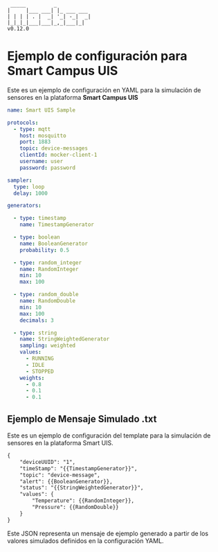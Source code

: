 ```
 _____         _
|     |___ ___| |_ ___ ___
| | | | . |  _| '_| -_|  _|
|_|_|_|___|___|_,_|___|_|
v0.12.0
```

# Ejemplo de configuración para **Smart Campus UIS**

Este es un ejemplo de configuración en YAML para la simulación de sensores en la plataforma **Smart Campus UIS**

```yaml
name: Smart UIS Sample

protocols:
  - type: mqtt
    host: mosquitto
    port: 1883
    topic: device-messages
    clientId: mocker-client-1
    username: user
    password: password

sampler:
  type: loop
  delay: 1000

generators:

  - type: timestamp
    name: TimestampGenerator

  - type: boolean
    name: BooleanGenerator
    probability: 0.5

  - type: random_integer
    name: RandomInteger
    min: 10
    max: 100

  - type: random_double
    name: RandomDouble
    min: 10
    max: 100
    decimals: 3

  - type: string
    name: StringWeightedGenerator
    sampling: weighted
    values:
      - RUNNING
      - IDLE
      - STOPPED
    weights:
      - 0.8
      - 0.1
      - 0.1
```

## Ejemplo de Mensaje Simulado .txt

Este es un ejemplo de configuración del template para la simulación de sensores en la plataforma Smart UIS.

```txt
{
    "deviceUUID": "1",
    "timeStamp": "{{TimestampGenerator}}",
    "topic": "device-message",
    "alert": {{BooleanGenerator}},
    "status": "{{StringWeightedGenerator}}",
    "values": {
        "Temperature": {{RandomInteger}},
        "Pressure": {{RandomDouble}}
    }
}
```

Este JSON representa un mensaje de ejemplo generado a partir de los valores simulados definidos en la configuración YAML.
